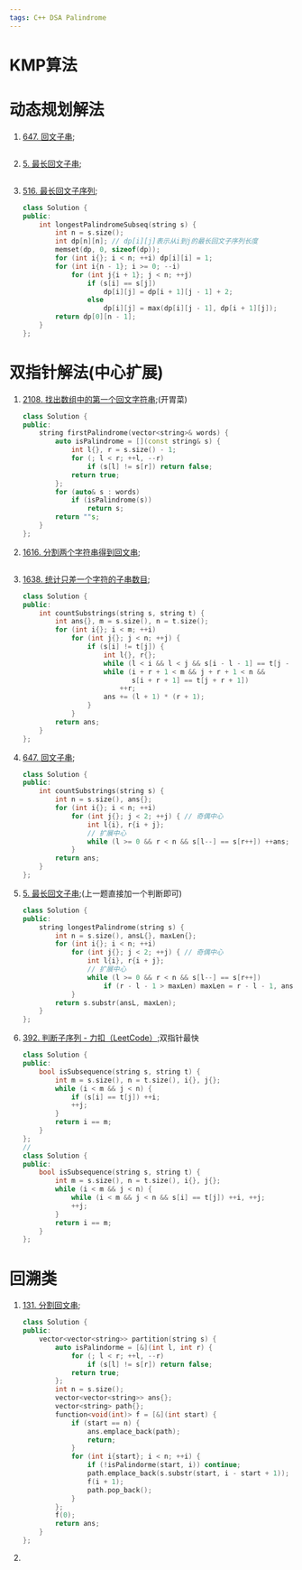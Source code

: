 ```yaml
---
tags: C++ DSA Palindrome
---
```




# KMP算法









# 动态规划解法

1.   [647. 回文子串](https://leetcode.cn/problems/palindromic-substrings/);

     ```cpp
     ```

     

2.   [5. 最长回文子串](https://leetcode.cn/problems/longest-palindromic-substring/);

     ```cpp
     ```

     

3.   [516. 最长回文子序列](https://leetcode.cn/problems/longest-palindromic-subsequence/);

     ```cpp
     class Solution {
     public:
         int longestPalindromeSubseq(string s) {
             int n = s.size();
             int dp[n][n]; // dp[i][j]表示从i到j的最长回文子序列长度
             memset(dp, 0, sizeof(dp));
             for (int i{}; i < n; ++i) dp[i][i] = 1;
             for (int i{n - 1}; i >= 0; --i)
                 for (int j{i + 1}; j < n; ++j)
                     if (s[i] == s[j])
                         dp[i][j] = dp[i + 1][j - 1] + 2;
                     else
                         dp[i][j] = max(dp[i][j - 1], dp[i + 1][j]);
             return dp[0][n - 1];
         }
     };
     ```
     
     





# 双指针解法(中心扩展)

1.   [2108. 找出数组中的第一个回文字符串](https://leetcode.cn/problems/find-first-palindromic-string-in-the-array/);(开胃菜)

     ```cpp
     class Solution {
     public:
         string firstPalindrome(vector<string>& words) {
             auto isPalindrome = [](const string& s) {
                 int l{}, r = s.size() - 1;
                 for (; l < r; ++l, --r) 
                     if (s[l] != s[r]) return false;
                 return true;
             };
             for (auto& s : words)
                 if (isPalindrome(s))
                     return s;
             return ""s;
         }
     };
     ```

     

2.   [1616. 分割两个字符串得到回文串](https://leetcode.cn/problems/split-two-strings-to-make-palindrome/);

     ```cpp
     ```

     

3.   [1638. 统计只差一个字符的子串数目](https://leetcode.cn/problems/count-substrings-that-differ-by-one-character/);

     ```cpp
     class Solution {
     public:
         int countSubstrings(string s, string t) {
             int ans{}, m = s.size(), n = t.size();
             for (int i{}; i < m; ++i)
                 for (int j{}; j < n; ++j) {
                     if (s[i] != t[j]) {
                         int l{}, r{};
                         while (l < i && l < j && s[i - l - 1] == t[j - l - 1]) ++l;
                         while (i + r + 1 < m && j + r + 1 < n &&
                                s[i + r + 1] == t[j + r + 1])
                             ++r;
                         ans += (l + 1) * (r + 1);
                     }
                 }
             return ans;
         }
     };
     ```

4.   [647. 回文子串](https://leetcode.cn/problems/palindromic-substrings/);

     ```cpp
     class Solution {
     public:
         int countSubstrings(string s) {
             int n = s.size(), ans{};
             for (int i{}; i < n; ++i)
                 for (int j{}; j < 2; ++j) { // 奇偶中心
                     int l{i}, r{i + j};
                     // 扩展中心
                     while (l >= 0 && r < n && s[l--] == s[r++]) ++ans;
                 }
             return ans;
         }
     };
     ```

     

5.   [5. 最长回文子串](https://leetcode.cn/problems/longest-palindromic-substring/);(上一题直接加一个判断即可)

     ```cpp
     class Solution {
     public:
         string longestPalindrome(string s) {
             int n = s.size(), ansL{}, maxLen{};
             for (int i{}; i < n; ++i)
                 for (int j{}; j < 2; ++j) { // 奇偶中心
                     int l{i}, r{i + j};
                     // 扩展中心
                     while (l >= 0 && r < n && s[l--] == s[r++])
                         if (r - l - 1 > maxLen) maxLen = r - l - 1, ansL = l + 1;
                 }
             return s.substr(ansL, maxLen);
         }
     };
     ```

6.   [392. 判断子序列 - 力扣（LeetCode）](https://leetcode.cn/problems/is-subsequence/);双指针最快

     ```cpp
     class Solution {
     public:
         bool isSubsequence(string s, string t) {
             int m = s.size(), n = t.size(), i{}, j{};
             while (i < m && j < n) {
                 if (s[i] == t[j]) ++i;
                 ++j;
             }
             return i == m;
         }
     };
     // 
     class Solution {
     public:
         bool isSubsequence(string s, string t) {
             int m = s.size(), n = t.size(), i{}, j{};
             while (i < m && j < n) {
                 while (i < m && j < n && s[i] == t[j]) ++i, ++j;
                 ++j;
             }
             return i == m;
         }
     };
     ```

     







# 回溯类

1.   [131. 分割回文串](https://leetcode.cn/problems/palindrome-partitioning/);

     ```cpp
     class Solution {
     public:
         vector<vector<string>> partition(string s) {
             auto isPalindorme = [&](int l, int r) {
                 for (; l < r; ++l, --r)
                     if (s[l] != s[r]) return false;
                 return true;
             };
             int n = s.size();
             vector<vector<string>> ans{};
             vector<string> path{};
             function<void(int)> f = [&](int start) {
                 if (start == n) {
                     ans.emplace_back(path);
                     return;
                 }
                 for (int i{start}; i < n; ++i) {
                     if (!isPalindorme(start, i)) continue;
                     path.emplace_back(s.substr(start, i - start + 1));
                     f(i + 1);
                     path.pop_back();
                 }
             };
             f(0);
             return ans;
         }
     };
     ```
     
2.   



